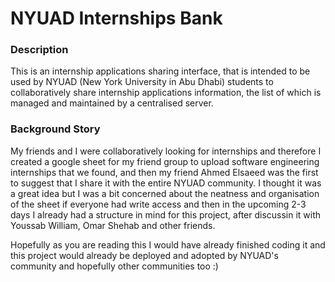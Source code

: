 # NYUAD Internships Bank

### Description

This is an internship applications sharing interface, that is intended to be used by NYUAD (New York University in Abu Dhabi) students to collaboratively share internship applications information, the list of which is managed and maintained by a centralised server.

### Background Story

My friends and I were collaboratively looking for internships and therefore I created a google sheet for my friend group to upload software engineering internships that we found, and then my friend Ahmed Elsaeed was the first to suggest that I share it with the entire NYUAD community. I thought it was a great idea but I was a bit concerned about the neatness and organisation of the sheet if everyone had write access and then in the upcoming 2-3 days I already had a structure in mind for this project, after discussin it with Youssab William, Omar Shehab and other friends.

Hopefully as you are reading this I would have already finished coding it and this project would already be deployed and adopted by NYUAD's community and hopefully other communities too :)
